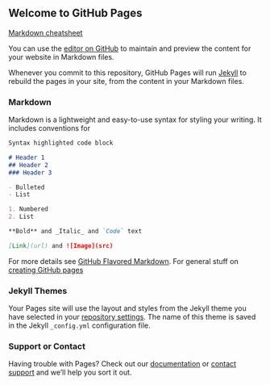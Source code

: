 ## Welcome to GitHub Pages

[Markdown cheatsheet](https://github.com/adam-p/markdown-here/wiki/Markdown-Cheatsheet)

You can use the [editor on GitHub](https://github.com/doktor-nick/test/edit/master/index.md) to maintain and preview the content for your website in Markdown files.

Whenever you commit to this repository, GitHub Pages will run [Jekyll](https://jekyllrb.com/) to rebuild the pages in your site, from the content in your Markdown files.

### Markdown

Markdown is a lightweight and easy-to-use syntax for styling your writing. It includes conventions for

```markdown
Syntax highlighted code block

# Header 1
## Header 2
### Header 3

- Bulleted
- List

1. Numbered
2. List

**Bold** and _Italic_ and `Code` text

[Link](url) and ![Image](src)
```

For more details see [GitHub Flavored Markdown](https://guides.github.com/features/mastering-markdown/).
For general stuff on [creating GitHub pages](http://jmcglone.com/guides/github-pages/)

### Jekyll Themes

Your Pages site will use the layout and styles from the Jekyll theme you have selected in your [repository settings](https://github.com/doktor-nick/test/settings). The name of this theme is saved in the Jekyll `_config.yml` configuration file.

### Support or Contact

Having trouble with Pages? Check out our [documentation](https://help.github.com/categories/github-pages-basics/) or [contact support](https://github.com/contact) and we’ll help you sort it out.
